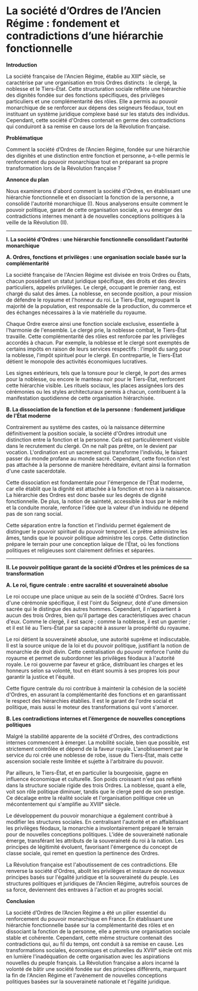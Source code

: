 # La société d’Ordres de l’Ancien Régime : fondement et contradictions d’une hiérarchie fonctionnelle

**Introduction**

La société française de l'Ancien Régime, établie au XIIIᵉ siècle, se caractérise par une organisation en trois Ordres distincts : le clergé, la noblesse et le Tiers-État. Cette structuration sociale reflète une hiérarchie des dignités fondée sur des fonctions spécifiques, des privilèges particuliers et une complémentarité des rôles. Elle a permis au pouvoir monarchique de se renforcer aux dépens des seigneurs féodaux, tout en instituant un système juridique complexe basé sur les statuts des individus. Cependant, cette société d'Ordres contenait en germe des contradictions qui conduiront à sa remise en cause lors de la Révolution française.

**Problématique**

Comment la société d’Ordres de l’Ancien Régime, fondée sur une hiérarchie des dignités et une distinction entre fonction et personne, a-t-elle permis le renforcement du pouvoir monarchique tout en préparant sa propre transformation lors de la Révolution française ?

**Annonce du plan**

Nous examinerons d'abord comment la société d'Ordres, en établissant une hiérarchie fonctionnelle et en dissociant la fonction de la personne, a consolidé l'autorité monarchique (I). Nous analyserons ensuite comment le pouvoir politique, garant de cette organisation sociale, a vu émerger des contradictions internes menant à de nouvelles conceptions politiques à la veille de la Révolution (II).

---

**I. La société d’Ordres : une hiérarchie fonctionnelle consolidant l’autorité monarchique**

**A. Ordres, fonctions et privilèges : une organisation sociale basée sur la complémentarité**

La société française de l'Ancien Régime est divisée en trois Ordres ou États, chacun possédant un statut juridique spécifique, des droits et des devoirs particuliers, appelés privilèges. Le clergé, occupant le premier rang, est chargé du salut des âmes. La noblesse, en seconde position, a pour mission de défendre le royaume et l'honneur du roi. Le Tiers-État, regroupant la majorité de la population, est responsable de la production, du commerce et des échanges nécessaires à la vie matérielle du royaume.

Chaque Ordre exerce ainsi une fonction sociale exclusive, essentielle à l'harmonie de l'ensemble. Le clergé prie, la noblesse combat, le Tiers-État travaille. Cette complémentarité des rôles est renforcée par les privilèges accordés à chacun. Par exemple, la noblesse et le clergé sont exemptés de certains impôts en raison de leurs services respectifs : l'impôt du sang pour la noblesse, l'impôt spirituel pour le clergé. En contrepartie, le Tiers-État détient le monopole des activités économiques lucratives.

Les signes extérieurs, tels que la tonsure pour le clergé, le port des armes pour la noblesse, ou encore le manteau noir pour le Tiers-État, renforcent cette hiérarchie visible. Les rituels sociaux, les places assignées lors des cérémonies ou les styles architecturaux permis à chacun, contribuent à la manifestation quotidienne de cette organisation hiérarchisée.

**B. La dissociation de la fonction et de la personne : fondement juridique de l'État moderne**

Contrairement au système des castes, où la naissance détermine définitivement la position sociale, la société d'Ordres introduit une distinction entre la fonction et la personne. Cela est particulièrement visible dans le recrutement du clergé. On ne naît pas prêtre, on le devient par vocation. L'ordination est un sacrement qui transforme l'individu, le faisant passer du monde profane au monde sacré. Cependant, cette fonction n'est pas attachée à la personne de manière héréditaire, évitant ainsi la formation d'une caste sacerdotale.

Cette dissociation est fondamentale pour l'émergence de l'État moderne, car elle établit que la dignité est attachée à la fonction et non à la naissance. La hiérarchie des Ordres est donc basée sur les degrés de dignité fonctionnelle. De plus, la notion de sainteté, accessible à tous par le mérite et la conduite morale, renforce l'idée que la valeur d'un individu ne dépend pas de son rang social.

Cette séparation entre la fonction et l'individu permet également de distinguer le pouvoir spirituel du pouvoir temporel. Le prêtre administre les âmes, tandis que le pouvoir politique administre les corps. Cette distinction prépare le terrain pour une conception laïque de l'État, où les fonctions politiques et religieuses sont clairement définies et séparées.

---

**II. Le pouvoir politique garant de la société d’Ordres et les prémices de sa transformation**

**A. Le roi, figure centrale : entre sacralité et souveraineté absolue**

Le roi occupe une place unique au sein de la société d'Ordres. Sacré lors d'une cérémonie spécifique, il est l'oint du Seigneur, doté d'une dimension sacrée qui le distingue des autres hommes. Cependant, il n'appartient à aucun des trois Ordres, bien qu'il partage des caractéristiques avec chacun d'eux. Comme le clergé, il est sacré ; comme la noblesse, il est un guerrier ; et il est lié au Tiers-État par sa capacité à assurer la prospérité du royaume.

Le roi détient la souveraineté absolue, une autorité suprême et indiscutable. Il est la source unique de la loi et du pouvoir politique, justifiant la notion de monarchie de droit divin. Cette centralisation du pouvoir renforce l'unité du royaume et permet de subordonner les privilèges féodaux à l'autorité royale. Le roi gouverne par faveur et grâce, distribuant les charges et les honneurs selon sa volonté, tout en étant soumis à ses propres lois pour garantir la justice et l'équité.

Cette figure centrale du roi contribue à maintenir la cohésion de la société d'Ordres, en assurant la complémentarité des fonctions et en garantissant le respect des hiérarchies établies. Il est le garant de l'ordre social et politique, mais aussi le moteur des transformations qui vont s'amorcer.

**B. Les contradictions internes et l’émergence de nouvelles conceptions politiques**

Malgré la stabilité apparente de la société d'Ordres, des contradictions internes commencent à émerger. La mobilité sociale, bien que possible, est strictement contrôlée et dépend de la faveur royale. L'anoblissement par le service du roi crée une noblesse de robe, issue du Tiers-État, mais cette ascension sociale reste limitée et sujette à l'arbitraire du pouvoir.

Par ailleurs, le Tiers-État, et en particulier la bourgeoisie, gagne en influence économique et culturelle. Son poids croissant n'est pas reflété dans la structure sociale rigide des trois Ordres. La noblesse, quant à elle, voit son rôle politique diminuer, tandis que le clergé perd de son prestige. Ce décalage entre la réalité sociale et l'organisation politique crée un mécontentement qui s'amplifie au XVIIIᵉ siècle.

Le développement du pouvoir monarchique a également contribué à modifier les structures sociales. En centralisant l'autorité et en affaiblissant les privilèges féodaux, la monarchie a involontairement préparé le terrain pour de nouvelles conceptions politiques. L'idée de souveraineté nationale émerge, transférant les attributs de la souveraineté du roi à la nation. Les principes de légitimité évoluent, favorisant l'émergence du concept de classe sociale, qui remet en question la pertinence des Ordres.

La Révolution française est l'aboutissement de ces contradictions. Elle renverse la société d'Ordres, abolit les privilèges et instaure de nouveaux principes basés sur l'égalité juridique et la souveraineté du peuple. Les structures politiques et juridiques de l'Ancien Régime, autrefois sources de sa force, deviennent des entraves à l'action et au progrès social.

**Conclusion**

La société d’Ordres de l’Ancien Régime a été un pilier essentiel du renforcement du pouvoir monarchique en France. En établissant une hiérarchie fonctionnelle basée sur la complémentarité des rôles et en dissociant la fonction de la personne, elle a permis une organisation sociale stable et cohérente. Cependant, cette même structure contenait des contradictions qui, au fil du temps, ont conduit à sa remise en cause. Les transformations sociales, économiques et culturelles du XVIIIᵉ siècle ont mis en lumière l'inadéquation de cette organisation avec les aspirations nouvelles du peuple français. La Révolution française a alors incarné la volonté de bâtir une société fondée sur des principes différents, marquant la fin de l'Ancien Régime et l'avènement de nouvelles conceptions politiques basées sur la souveraineté nationale et l'égalité juridique.